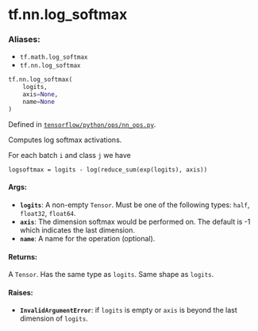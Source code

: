 <div itemscope itemtype="http://developers.google.com/ReferenceObject">
<meta itemprop="name" content="tf.nn.log_softmax" />
<meta itemprop="path" content="Stable" />
</div>

# tf.nn.log_softmax

### Aliases:

* `tf.math.log_softmax`
* `tf.nn.log_softmax`

``` python
tf.nn.log_softmax(
    logits,
    axis=None,
    name=None
)
```



Defined in [`tensorflow/python/ops/nn_ops.py`](/code/stable/tensorflow/python/ops/nn_ops.py).

Computes log softmax activations.

For each batch `i` and class `j` we have

    logsoftmax = logits - log(reduce_sum(exp(logits), axis))

#### Args:

* <b>`logits`</b>: A non-empty `Tensor`. Must be one of the following types: `half`,
    `float32`, `float64`.
* <b>`axis`</b>: The dimension softmax would be performed on. The default is -1 which
    indicates the last dimension.
* <b>`name`</b>: A name for the operation (optional).


#### Returns:

A `Tensor`. Has the same type as `logits`. Same shape as `logits`.


#### Raises:

* <b>`InvalidArgumentError`</b>: if `logits` is empty or `axis` is beyond the last
    dimension of `logits`.